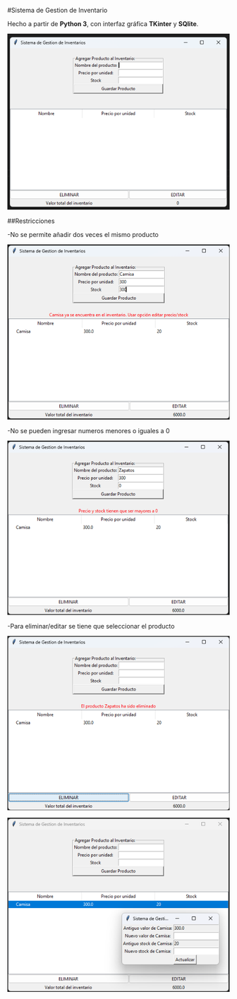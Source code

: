 #Sistema de Gestion de Inventario

Hecho a partir de **Python 3**, con interfaz gráfica **TKinter** y **SQlite**.

![program](screenshots/1.png)

##Restricciones 

-No se permite añadir dos veces el mismo producto

![program2](screenshots/2.png)


-No se pueden ingresar numeros menores o iguales a 0

![program2](screenshots/3.png)


-Para eliminar/editar se tiene que seleccionar el producto

![program2](screenshots/5.png)


![program2](screenshots/6.png)

